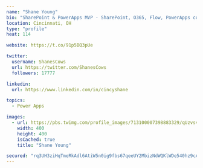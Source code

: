 ```yaml
---
name: "Shane Young"
bio: "SharePoint & PowerApps MVP - SharePoint, O365, Flow, PowerApps consulting? @PowerApps911 | Pure Snark? You found it."
location: Cincinnati, OH
type: "profile"
heat: 114

website: https://t.co/91p5BQ3pUe

twitter:
  username: ShanesCows
  url: https://twitter.com/ShanesCows
  followers: 17777

linkedin:
  url: https://www.linkedin.com/in/cincyshane

topics:
  - Power Apps

images:
  - url: https://pbs.twimg.com/profile_images/713100007398883329/qUzvsvQ3_400x400.jpg
    width: 400
    height: 400
    isCached: true
    title: "Shane Young"

secured: "rq3UH3ziHqTmeRkAdl6AtiW5n0ig9fbs67qeeUY2MbizNdWQKlWDe540hz9cA5yPy+T25QkcCBODafjMEbaPeyvZDbqIKoUJ/pHXCEFhSsvgCT6WvP/ATxiOhRkER/4X7m2wZ+Va4ZvtFYbz0/PgXj/auD1aqYkNbetM+MBrARK0Rb5zZ8HoZGWZLVjfXWH94MUbaalqcnQgBVg9VoU0EAHWkQ0N3b7AC0dbzUvr/4WeEbMhmPQrC6bKIYgHG5uvWr2riAlc7se13KqnUaYwUio6KkqSWH/17/dXI1fIFO9ucePtw7IpG++FT50CHUGIylz5XL/NR+jFx0FSU7WqY7nQQOyIIuQI6FW6QwjIg1UwaT9RUl7zMDHGe9s8q08GdmUlvBpWN12EtCZOqcEP7JfrtUTWqoFsAfPS7M6udis=;aJ8b0yGPjNsbTyFbRzBb2g=="
---
```


